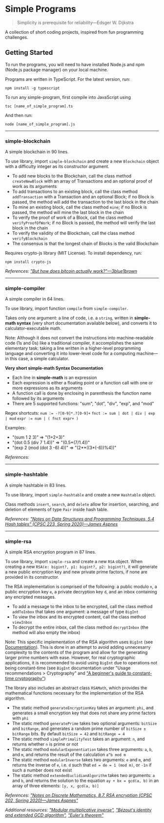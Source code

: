 # Simple Programs

> Simplicity is prerequisite for reliability––Edsger W. Dijkstra

A collection of short coding projects, inspired from fun programming challenges.

## Getting Started

To run the programs, you will need to have installed Node.js and npm (Node.js package manager) on your local machine.

Programs are written in TypeScript. For the latest version, run:

    npm install -g typescript

To run any simple-program, first compile into JavaScript using

    tsc [name_of_simple_program].ts

And then run:

    node [name_of_simple_program].js

---

### simple-blockchain

A simple blockchain in 90 lines.

To use library, import `simple-blockchain` and create a new `Blockchain` object with a difficulty integer as its constructor argument.

- To add new blocks to the Blockchain, call the class method `createNewBlock` with an array of Transactions and an optional proof of work as its arguments
- To add transactions to an existing block, call the class method `addTransaction` with a Transaction and an optional Block; if no Block is passed, the method will add the transaction to the last block in the chain
- To mine an existing block, call the class method `mine`; if no Block is passed, the method will mine the last block in the chain
- To verify the proof of work of a Block, call the class method `verifyProofOfWork`; if no Block is passed, the method will verify the last block in the chain
- To verify the validity of the Blockchain, call the class method `verifyBlockchain`
- The consensus is that the longest chain of Blocks is the valid Blockchain

Requires crypto-js library (MIT License). To install dependency, run:

    npm install crypto-js

_References: ["But how does bitcoin actually work?"––3blue1brown](https://www.youtube.com/watch?v=bBC-nXj3Ng4)_

---

### simple-compiler

A simple compiler in 64 lines.

To use library, import function `compile` from `simple-compiler`.

Takes only one argument: a line of code, i.e. a `string`, written in __simple-math syntax__ (very short documentation
available below), and converts it to calculator-executable math.

Note: Although it does not convert the instructions into machine-readable code (1s and 0s) like a traditional compiler,
it accomplishes the same elementary task: taking a line written in a higher-level programming language and converting it
into lower-level code for a computing machine––in this case, a simple calculator.

__Very short simple-math Syntax Documentation__

- Each line in __simple-math__ is an expression
- Each expression is either a floating point or a function call with one or more expressions as its arguments
- A function call is done by enclosing in parenthesis the function name followed by its arguments
- There are 5 supported functions: "sum", "dot", "div", "exp", and "mod"

Regex shortcuts:
`num := -?[0-9]*.?[0-9]+`
`fnct := sum | dot | div | exp | mod`
`expr := num | ( fnct expr+ )`

Examples:

- "(sum 1 2 3)" => "(1+2+3)"
- "(dot 0.5 (div 7 1.4))" => "(0.5*(7/1.4))"
- "(exp 2 (mod (dot 3 -6) 4))" => "(2**((3*(-6))%4))"

_References:_

---

### simple-hashtable

A simple hashtable in 83 lines.

To use library, import `simple-hashtable` and create a new `Hashtable` object.

Class methods `insert`, `search`, and `delete` allow for insertion, searching, and deletion of elements of type `Pair` inside
hash table.

_References: ["Notes on Data Structures and Programming Techniques, 5.4 Hash tables" (CPSC 223, Spring 2020)––James Aspnes](https://www.cs.yale.edu/homes/aspnes/classes/223/notes.html#hashTables)_

---

### simple-rsa

A simple RSA encryption program in 87 lines.

To use library, import `simple-rsa` and create a new `RSA` object. When creating a new `RSA(e: bigint?, p1: bigint?, p2: bigint?)`, it will generate a new public encryption key and new private prime factors, if none are provided in its constructor.

The RSA implementation is comprised of the following: a public modulo `n`, a public encryption key `e`, a private decryption key `d`, and an inbox containing any encripted messages.

- To add a message to the inbox to be encrypted, call the class method `addToInbox` that takes one argument: a message of type `BigInt`
- To view the inbox and its encrypted content, call the class method `viewInbox`
- To decrypt the entire inbox, call the class method `decryptInbox` (the method will also empty the inbox)

Note: This specific implementation of the RSA algorithm uses `BigInt` (see [Documentation](https://developer.mozilla.org/en-US/docs/Web/JavaScript/Reference/Global_Objects/BigInt)). This is done in an attempt to avoid adding unnecesarry complexity to the contents of the program and allow for the generating larger prime numbers with ease. However, for real cryptographic applications, it is recommended to avoid using `BigInt` due to operations not being constant-time (see `BigInt` documentation under "Usage recommendations > Cryptography" and ["A beginner's guide to constant-time cryptography"](https://www.chosenplaintext.ca/articles/beginners-guide-constant-time-cryptography.html))

The library also includes an abstract class `RSAMath`, which provides the mathematical functions necessary for the implementation of the RSA algorithm.

- The static method `generateEncryptionKey` takes an argument: `phi`, and generates a small encryption key that does not share any prime factors with `phi`
- The static method `generatePrime` takes two optional arguments: `bitSize` and `bitRange`, and generates a random prime number of `bitSize ± bitRange` bits. By default `bitSize = 42` and `bitRange = 4`
- The static method `simplePrimalityTest` takes an argument: `n`, and returns whether `n` is prime or not
- The static method `modularExponentiation` takes three arguments: `a`, `b`, and `m`, and returns the result of the calculation `a^b mod m`
- The static method `modularInverse` takes two arguments: `e` and `m`, and returns the inverse of `e`, i.e. `d` such that `ed = de = 1 (mod m)`, or `-1n` if such a number does not exist
- The static method `extendedEuclidianAlgorithm` takes two arguments: `a` and `b`, and returns the solution to the equation `ay + bx = gcd(a, b)` in an array of three elements: `[y, x, gcd(a, b)]`

_References: ["Notes on Discrete Mathematics, 8.7. RSA encryption (CPSC 202, Spring 2020)––James Aspnes"](https://www.cs.yale.edu/homes/aspnes/classes/202/notes.pdf)_

_Additional resources: ["Modular multiplicative inverse"](https://en.wikipedia.org/wiki/Modular_multiplicative_inverse), ["Bézout's identity and extended GCD algorithm"](https://en.wikipedia.org/wiki/Polynomial_greatest_common_divisor#B.C3.A9zout.27s_identity_and_extended_GCD_algorithm), ["Euler's theorem"](https://en.wikipedia.org/wiki/Euler%27s_theorem)_
